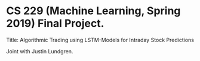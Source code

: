 # CS 229 (Machine Learning, Spring 2019) Final Project.

Title: Algorithmic Trading using LSTM-Models for Intraday Stock Predictions

Joint with Justin Lundgren.


